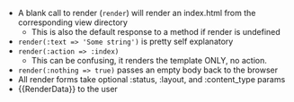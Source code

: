 * A blank call to render (`render`) will render an index.html from the corresponding view directory
  * This is also the default response to a method if render is undefined
* `render(:text => 'Some string')` is pretty self explanatory
* `render(:action => :index)`
  * This can be confusing, it renders the template ONLY, no action.
* `render(:nothing => true)` passes an empty body back to the browser
* All render forms take optional :status, :layout, and :content_type params
* {{RenderData}} to the user